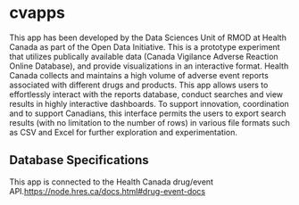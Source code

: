 # cvapps

This app has been developed by the Data Sciences Unit of RMOD at Health Canada as part of the Open Data Initiative. This is a prototype experiment that utilizes publically available data (Canada Vigilance Adverse Reaction Online Database), and provide visualizations in an interactive format. Health Canada collects and maintains a high volume of adverse event reports associated with different drugs and products. This app allows users to effortlessly interact with the reports database, conduct searches and view results in highly interactive dashboards. To support innovation, coordination and to support Canadians, this interface permits the users to export search results (with no limitation to the number of rows) in various file formats such as CSV and Excel for further exploration and experimentation.

## Database Specifications

This app is connected to the Health Canada drug/event API.https://node.hres.ca/docs.html#drug-event-docs
